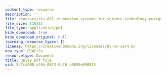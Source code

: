 ```yaml
---
content_type: resource
description: ''
file: /courses/sts-081-innovation-systems-for-science-technology-energy-manufacturing-and-health-spring-2017/5c7cd008af6b08730cf6a3698e690515_UbwGHnn3B_M.pdf
file_size: 110352
file_type: application/pdf
hide_download: true
hide_download_original: null
learning_resource_types: []
license: https://creativecommons.org/licenses/by-nc-sa/4.0/
ocw_type: OCWFile
resourcetype: Document
title: 3play pdf file
uid: 5c7cd008-af6b-0873-0cf6-a3698e690515
---
```

